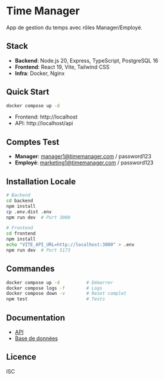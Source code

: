 # Time Manager

App de gestion du temps avec rôles Manager/Employé.

## Stack

- **Backend**: Node.js 20, Express, TypeScript, PostgreSQL 16
- **Frontend**: React 19, Vite, Tailwind CSS
- **Infra**: Docker, Nginx

## Quick Start

```bash
docker compose up -d
```

- Frontend: http://localhost
- API: http://localhost/api

## Comptes Test

- **Manager**: manager1@timemanager.com / password123
- **Employé**: marketing1@timemanager.com / password123

## Installation Locale

```bash
# Backend
cd backend
npm install
cp .env.dist .env
npm run dev  # Port 3000

# Frontend
cd frontend
npm install
echo "VITE_API_URL=http://localhost:3000" > .env
npm run dev  # Port 5173
```

## Commandes

```bash
docker compose up -d          # Démarrer
docker compose logs -f        # Logs
docker compose down -v        # Reset complet
npm test                      # Tests
```

## Documentation

- [API](./API_DOCUMENTATION.md)
- [Base de données](./backend/DATABASE_STRUCTURE.md)

## Licence

ISC
